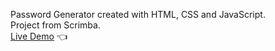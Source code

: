 Password Generator created with HTML, CSS and JavaScript.<br>
Project from Scrimba.<br>
[Live Demo](https://magical-buttercream-640a93.netlify.app) 👈

